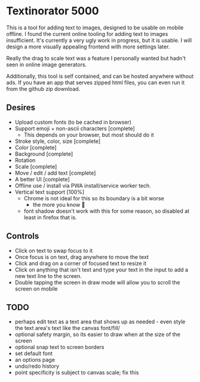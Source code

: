 # Textinorator 5000

This is a tool for adding text to images, designed to be usable on mobile offline. I found the current online tooling for adding text to images insufficient. It's currently a very ugly work in progress, but it is usable. I will design a more visually appealing frontend with more settings later.

Really the drag to scale text was a feature I personally wanted but hadn't seen in online image generators.

Additionally, this tool is self contained, and can be hosted anywhere without ads. If you have an app that serves zipped html files, you can even run it from the github zip download.

## Desires

- Upload custom fonts (to be cached in browser)
- Support emoji + non-ascii characters [complete]
  - This depends on your browser, but most should do it
- Stroke style, color, size [complete]
- Color [complete]
- Background [complete]
- Rotation
- Scale [complete]
- Move / edit / add text [complete]
- A better UI [complete]
- Offline use / install via PWA install/service worker tech.
- Vertical text support [100%]
	- Chrome is not ideal for this so its boundary is a bit worse
	  - the more you know 🌠
  - font shadow doesn't work with this for some reason, so disabled
	  at least in firefox that is.

## Controls

- Click on text to swap focus to it
- Once focus is on text, drag anywhere to move the text
- Click and drag on a corner of focused text to resize it
- Click on anything that isn't text and type your text in the input
  to add a new text line to the screen.
- Double tapping the screen in draw mode will allow you
	to scroll the screen on mobile


## TODO

- perhaps edit text as a text area that shows up as needed - even style the
  text area's text like the canvas font/fill/
- optional safety margin, so its easier to draw when at the size of the screen
- optional snap text to screen borders
- set default font
- an options page
- undo/redo history
- point specificity is subject to canvas scale; fix this
